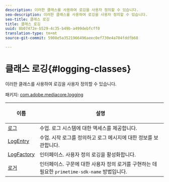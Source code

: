 ```yaml
---
description: 이러한 클래스를 사용하여 로깅을 사용자 정의할 수 있습니다.
seo-description: 이러한 클래스를 사용하여 로깅을 사용자 정의할 수 있습니다.
seo-title: 클래스 로깅
title: 클래스 로깅
uuid: 8b07472e-b529-4c35-b49b-a499debfcff0
translation-type: tm+mt
source-git-commit: 5908e5a3521966496aeec0ef730e4a704fddfb68

---
```



# 클래스 로깅{#logging-classes}

이러한 클래스를 사용하여 로깅을 사용자 정의할 수 있습니다.

패키지: [com.adobe.mediacore.logging](https://help.adobe.com/en_US/primetime/api/psdk/javadoc_1.4/com/adobe/mediacore/logging/package-summary.html)

<table frame="all" colsep="1" rowsep="1" id="table_389797D3CEF14EA2862E0B20C6E6CC41"> 
 <thead> 
  <tr rowsep="1"> 
   <th colname="1" class="entry"> <p>이름 </p> </th> 
   <th colname="2" class="entry"> <p>설명 </p> </th> 
  </tr> 
 </thead>
 <tbody> 
  <tr rowsep="1"> 
   <td colname="1"><span class="codeph"><a href="https://help.adobe.com/en_US/primetime/api/psdk/javadoc_1.4/com/adobe/mediacore/logging/Log.html" format="html" scope="external"> 로그</a> </span></td> 
   <td colname="2"> 수업. 로그 시스템에 대한 액세스를 제공합니다. </td> 
  </tr> 
  <tr rowsep="1"> 
   <td colname="1" rowsep="0"><span class="codeph"><a href="https://help.adobe.com/en_US/primetime/api/psdk/javadoc_1.4/com/adobe/mediacore/logging/LogEntry.html" format="html" scope="external"> LogEntry</a> </span></td> 
   <td colname="2" rowsep="0"> 수업. 시작 로그를 정의하고 로그 메시지에 대한 정보를 보관합니다. </td> 
  </tr> 
  <tr rowsep="1"> 
   <td colname="1"><span class="codeph"><a href="https://help.adobe.com/en_US/primetime/api/psdk/javadoc_1.4/com/adobe/mediacore/logging/LogFactory.html" format="html" scope="external"> LogFactory</a> </span></td> 
   <td colname="2"> 인터페이스. 사용자 정의 로깅을 활성화합니다. </td> 
  </tr> 
  <tr rowsep="1"> 
   <td colname="1"><span class="codeph"><a href="https://help.adobe.com/en_US/primetime/api/psdk/javadoc_1.4/com/adobe/mediacore/logging/Logger.html" format="html" scope="external"> 로거</a> </span></td> 
   <td colname="2">인터페이스. 구문에 대한 사용자 정의 로거를 구현하는 데 필요한 <code>primetime-sdk-name</code> 방법입니다. </td> 
  </tr> 
 </tbody>
</table>